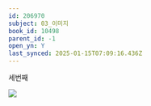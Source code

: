 ```yaml
---
id: 206970
subject: 03_이미지
book_id: 10498
parent_id: -1
open_yn: Y
last_synced: 2025-01-15T07:09:16.436Z
---
```

세번째


![](https://wikidocs.net/images/page/206970/indistractable.png)